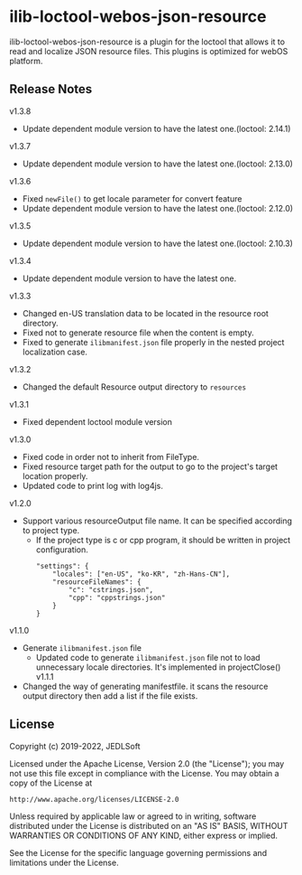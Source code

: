 # ilib-loctool-webos-json-resource
ilib-loctool-webos-json-resource is a plugin for the loctool that
allows it to read and localize JSON resource files. This plugins is optimized for webOS platform.

## Release Notes
v1.3.8
* Update dependent module version to have the latest one.(loctool: 2.14.1)

v1.3.7
* Update dependent module version to have the latest one.(loctool: 2.13.0)

v1.3.6
* Fixed `newFile()` to get locale parameter for convert feature
* Update dependent module version to have the latest one.(loctool: 2.12.0)

v1.3.5
* Update dependent module version to have the latest one.(loctool: 2.10.3)

v1.3.4
* Update dependent module version to have the latest one.

v1.3.3
* Changed en-US translation data to be located in the resource root directory.
* Fixed not to generate resource file when the content is empty.
* Fixed to generate `ilibmanifest.json` file properly in the nested project localization case.

v1.3.2
* Changed the default Resource output directory to `resources`

v1.3.1
* Fixed dependent loctool module version

v1.3.0
* Fixed code in order not to inherit from FileType.
* Fixed resource target path for the output to go to the project's target location properly.
* Updated code to print log with log4js.

v1.2.0
* Support various resourceOutput file name. It can be specified according to project type.
    * If the project type is c or cpp program, it should be written in project configuration.
        ~~~~
        "settings": {
            "locales": ["en-US", "ko-KR", "zh-Hans-CN"],
            "resourceFileNames": {
                "c": "cstrings.json",
                "cpp": "cppstrings.json"
            }
        }
        ~~~~
v1.1.0
* Generate `ilibmanifest.json` file
    * Updated code to generate `ilibmanifest.json` file not to load unnecessary locale directories.
      It's implemented in projectClose()
v1.1.1
* Changed the way of generating manifestfile. it scans the resource output directory then add a list if the file exists.

## License

Copyright (c) 2019-2022, JEDLSoft

Licensed under the Apache License, Version 2.0 (the "License");
you may not use this file except in compliance with the License.
You may obtain a copy of the License at

    http://www.apache.org/licenses/LICENSE-2.0

Unless required by applicable law or agreed to in writing, software
distributed under the License is distributed on an "AS IS" BASIS,
WITHOUT WARRANTIES OR CONDITIONS OF ANY KIND, either express or implied.

See the License for the specific language governing permissions and
limitations under the License.
